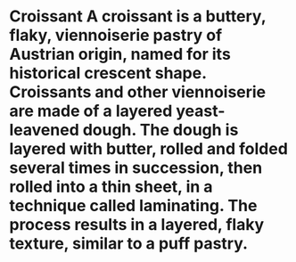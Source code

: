 # Croissant A croissant is a buttery, flaky, viennoiserie pastry of Austrian origin, named for its historical crescent shape. Croissants and other viennoiserie are made of a layered yeast-leavened dough. The dough is layered with butter, rolled and folded several times in succession, then rolled into a thin sheet, in a technique called laminating. The process results in a layered, flaky texture, similar to a puff pastry.